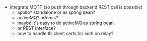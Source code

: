 - integrate MQTT (so push through backend REST call is possible)
    - apollo? standalone or as spring bean?
    - activeMQ? artemis?
    - maybe it's easy to do activeMQ as spring bean.
    - or REST interface?
    - how to handle tls client certs for auth on relay?
